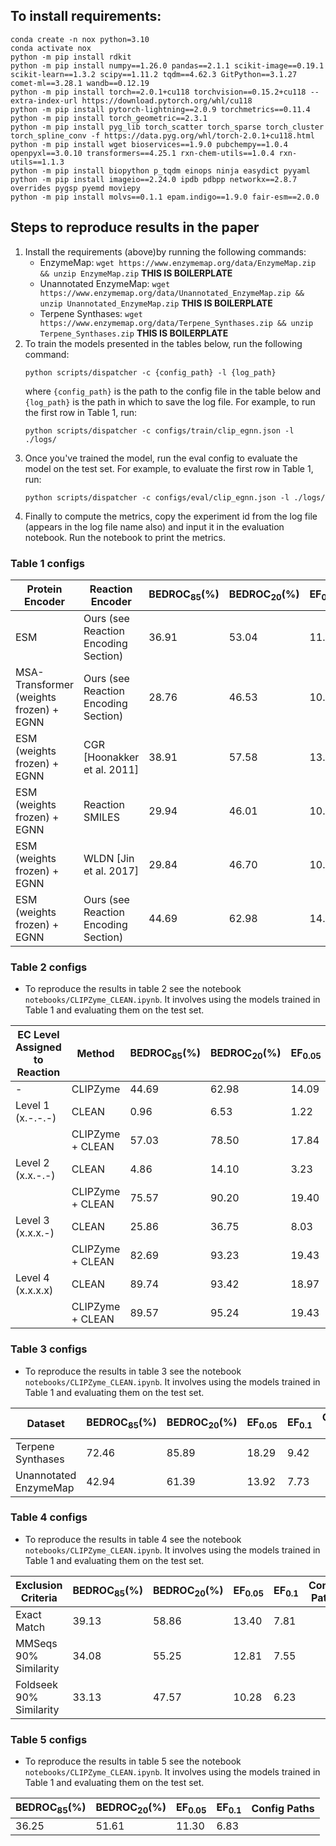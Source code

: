 ## To install requirements:

```
conda create -n nox python=3.10
conda activate nox
python -m pip install rdkit
python -m pip install numpy==1.26.0 pandas==2.1.1 scikit-image==0.19.1 scikit-learn==1.3.2 scipy==1.11.2 tqdm==4.62.3 GitPython==3.1.27 comet-ml==3.28.1 wandb==0.12.19
python -m pip install torch==2.0.1+cu118 torchvision==0.15.2+cu118 --extra-index-url https://download.pytorch.org/whl/cu118
python -m pip install pytorch-lightning==2.0.9 torchmetrics==0.11.4
python -m pip install torch_geometric==2.3.1
python -m pip install pyg_lib torch_scatter torch_sparse torch_cluster torch_spline_conv -f https://data.pyg.org/whl/torch-2.0.1+cu118.html
python -m pip install wget bioservices==1.9.0 pubchempy==1.0.4 openpyxl==3.0.10 transformers==4.25.1 rxn-chem-utils==1.0.4 rxn-utils==1.1.3
python -m pip install biopython p_tqdm einops ninja easydict pyyaml
python -m pip install imageio==2.24.0 ipdb pdbpp networkx==2.8.7 overrides pygsp pyemd moviepy 
python -m pip install molvs==0.1.1 epam.indigo==1.9.0 fair-esm==2.0.0 
```
 
## Steps to reproduce results in the paper
1. Install the requirements (above)by running the following commands:
    - EnzymeMap: `wget https://www.enzymemap.org/data/EnzymeMap.zip && unzip EnzymeMap.zip` <b>THIS IS BOILERPLATE</b>
    - Unannotated EnzymeMap: `wget https://www.enzymemap.org/data/Unannotated_EnzymeMap.zip && unzip Unannotated_EnzymeMap.zip` <b>THIS IS BOILERPLATE</b>
    - Terpene Synthases: `wget https://www.enzymemap.org/data/Terpene_Synthases.zip && unzip Terpene_Synthases.zip` <b>THIS IS BOILERPLATE</b>
3. To train the models presented in the tables below, run the following command:
    ```
    python scripts/dispatcher -c {config_path} -l {log_path}
    ```
    where `{config_path}` is the path to the config file in the table below and `{log_path}` is the path in which to save the log file. For example, to run the first row in Table 1, run:
    ```
    python scripts/dispatcher -c configs/train/clip_egnn.json -l ./logs/
    ```
4. Once you've trained the model, run the eval config to evaluate the model on the test set. For example, to evaluate the first row in Table 1, run:
    ```
    python scripts/dispatcher -c configs/eval/clip_egnn.json -l ./logs/
    ```
5. Finally to compute the metrics, copy the experiment id from the log file (appears in the log file name also) and input it in the evaluation notebook. Run the notebook to print the metrics. 


### Table 1 configs
| Protein Encoder                                   | Reaction Encoder                             | BEDROC<sub>85</sub>(%) | BEDROC<sub>20</sub>(%) | EF<sub>0.05</sub> | EF<sub>0.1</sub> | Train Config Path | Eval Config Path |
| ------------------------------------------------- | -------------------------------------------- | ---------------------- | ---------------------- | ---------------- | ---------------- | ----------- | ------------- |
| ESM                                               | Ours (see Reaction Encoding Section)         | 36.91                  | 53.04                  | 11.93             | 6.84             | `configs/train/clip_esm.json`            | `configs/eval/clip_esm.json` |
| MSA-Transformer (weights frozen) + EGNN           | Ours (see Reaction Encoding Section)         | 28.76                  | 46.53                  | 10.34             | 6.67             |    `configs/train/clip_msa.json`         | `configs/eval/clip_msa.json` |
| ESM (weights frozen) + EGNN                       | CGR [Hoonakker et al. 2011]                  | 38.91                  | 57.58                  | 13.16             | 7.73             |  `configs/train/clip_cgr_egnn.json`           | `configs/eval/clip_cgr_egnn.json` |
| ESM (weights frozen) + EGNN                       | Reaction SMILES                              | 29.94                  | 46.01                  | 10.34             | 6.32             | `configs/train/clip_cgr_rxn_string.json`       | `configs/eval/clip_rxn_str.json` |
| ESM (weights frozen) + EGNN                       | WLDN [Jin et al. 2017]                       | 29.84                  | 46.70                  | 10.71             | 6.41             | `configs/train/clip_wldn.json`            | `configs/eval/clip_wldn.json` |
| ESM (weights frozen) + EGNN                       | Ours (see Reaction Encoding Section)         | 44.69                  | 62.98                  | 14.09             | 8.06             | `configs/train/clip_egnn.json`            | `configs/eval/clip_egnn.json` |

### Table 2 configs
- To reproduce the results in table 2 see the notebook `notebooks/CLIPZyme_CLEAN.ipynb`. It involves using the models trained in Table 1 and evaluating them on the test set.

| EC Level Assigned to Reaction | Method           | BEDROC<sub>85</sub>(%) | BEDROC<sub>20</sub>(%) | EF<sub>0.05</sub> | EF<sub>0.1</sub> | Config Paths |
| ----------------------------- | ---------------- | ---------------------- | ---------------------- | ---------------- | ---------------- | ------------ |
| -                             | CLIPZyme         | 44.69                  | 62.98                  | 14.09            | 8.06             |              |
| Level 1 (x.-.-.-)             | CLEAN            | 0.96                   | 6.53                   | 1.22             | 1.72             |              |
|                               | CLIPZyme + CLEAN | 57.03                  | 78.50                  | 17.84            | 9.56             |              |
| Level 2 (x.x.-.-)             | CLEAN            | 4.86                   | 14.10                  | 3.23             | 2.49             |              |
|                               | CLIPZyme + CLEAN | 75.57                  | 90.20                  | 19.40            | 9.84             |              |
| Level 3 (x.x.x.-)             | CLEAN            | 25.86                  | 36.75                  | 8.03             | 4.81             |              |
|                               | CLIPZyme + CLEAN | 82.69                  | 93.23                  | 19.43            | 9.84             |              |
| Level 4 (x.x.x.x)             | CLEAN            | 89.74                  | 93.42                  | 18.97            | 9.60             |              |
|                               | CLIPZyme + CLEAN | 89.57                  | 95.24                  | 19.43            | 9.84             |              |


### Table 3 configs
- To reproduce the results in table 3 see the notebook `notebooks/CLIPZyme_CLEAN.ipynb`. It involves using the models trained in Table 1 and evaluating them on the test set.

| Dataset                | BEDROC<sub>85</sub>(%) | BEDROC<sub>20</sub>(%) | EF<sub>0.05</sub> | EF<sub>0.1</sub> | Config Paths |
| ---------------------- | ---------------------- | ---------------------- | ---------------- | --------------- | ------------ |
| Terpene Synthases      | 72.46                  | 85.89                  | 18.29            | 9.42            |              |
| Unannotated EnzymeMap  | 42.94                  | 61.39                  | 13.92            | 7.73            |              |


### Table 4 configs
- To reproduce the results in table 4 see the notebook `notebooks/CLIPZyme_CLEAN.ipynb`. It involves using the models trained in Table 1 and evaluating them on the test set.

| Exclusion Criteria         | BEDROC<sub>85</sub>(%) | BEDROC<sub>20</sub>(%) | EF<sub>0.05</sub> | EF<sub>0.1</sub> | Config Paths |
| -------------------------- | ---------------------- | ---------------------- | ---------------- | --------------- | ------------ |
| Exact Match                | 39.13                  | 58.86                  | 13.40            | 7.81            |              |
| MMSeqs 90% Similarity      | 34.08                  | 55.25                  | 12.81            | 7.55            |              |
| Foldseek 90% Similarity    | 33.13                  | 47.57                  | 10.28            | 6.23            |              |


### Table 5 configs
- To reproduce the results in table 5 see the notebook `notebooks/CLIPZyme_CLEAN.ipynb`. It involves using the models trained in Table 1 and evaluating them on the test set.

| BEDROC<sub>85</sub>(%) | BEDROC<sub>20</sub>(%) | EF<sub>0.05</sub> | EF<sub>0.1</sub> | Config Paths |
| ---------------------- | ---------------------- | ---------------- | --------------- | ------------ |
| 36.25                  | 51.61                  | 11.30            | 6.83            |              |
